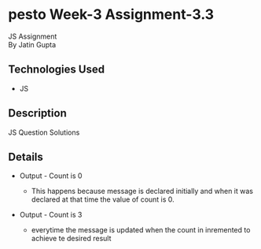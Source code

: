 # pesto Week-3 Assignment-3.3
JS Assignment <br />
By Jatin Gupta

## Technologies Used
- JS

## Description
JS Question Solutions

## Details

- Output - Count is 0
    - This happens because message is declared initially and when it was declared at that time the value of count is 0.

- Output - Count is 3
    - everytime the message is updated when the count in inremented to achieve te desired result